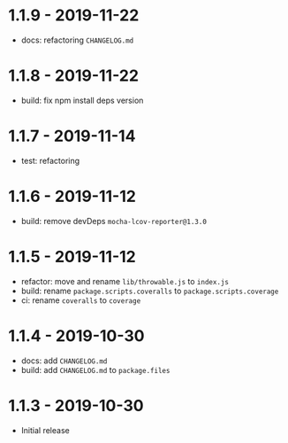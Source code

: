 # 1.1.9 - 2019-11-22

- docs: refactoring `CHANGELOG.md`

# 1.1.8 - 2019-11-22

- build: fix npm install deps version

# 1.1.7 - 2019-11-14

- test: refactoring

# 1.1.6 - 2019-11-12

- build: remove devDeps `mocha-lcov-reporter@1.3.0`

# 1.1.5 - 2019-11-12

- refactor: move and rename `lib/throwable.js` to `index.js`
- build: rename `package.scripts.coveralls` to `package.scripts.coverage`
- ci: rename `coveralls` to `coverage`

# 1.1.4 - 2019-10-30

- docs: add `CHANGELOG.md`
- build: add `CHANGELOG.md` to `package.files`

# 1.1.3 - 2019-10-30

- Initial release